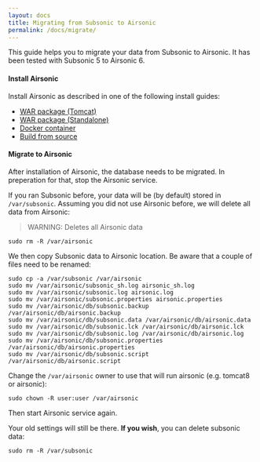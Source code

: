 ```yaml
---
layout: docs
title: Migrating from Subsonic to Airsonic
permalink: /docs/migrate/
---
```

This guide helps you to migrate your data from Subsonic to Airsonic. It has been tested with Subsonic 5 to Airsonic 6.

#### Install Airsonic

Install Airsonic as described in one of the following install guides:

- [WAR package (Tomcat)](/docs/install/war-tomcat)
- [WAR package (Standalone)](/docs/install/war-standalone)
- [Docker container](/docs/install/docker)
- [Build from source](/docs/install/source)

#### Migrate to Airsonic

After installation of Airsonic, the database needs to be migrated. In preperation for that, stop the Airsonic service.

If you ran Subsonic before, your data will be (by default) stored in `/var/subsonic`. Assuming you did not use Airsonic before, we will delete all data from Airsonic:

> WARNING: Deletes all Airsonic data
```
sudo rm -R /var/airsonic
```

We then copy Subsonic data to Airsonic location. Be aware that a couple of files need to be renamed:

```
sudo cp -a /var/subsonic /var/airsonic
sudo mv /var/airsonic/subsonic_sh.log airsonic_sh.log
sudo mv /var/airsonic/subsonic.log airsonic.log
sudo mv /var/airsonic/subsonic.properties airsonic.properties
sudo mv /var/airsonic/db/subsonic.backup /var/airsonic/db/airsonic.backup
sudo mv /var/airsonic/db/subsonic.data /var/airsonic/db/airsonic.data
sudo mv /var/airsonic/db/subsonic.lck /var/airsonic/db/airsonic.lck
sudo mv /var/airsonic/db/subsonic.log /var/airsonic/db/airsonic.log
sudo mv /var/airsonic/db/subsonic.properties /var/airsonic/db/airsonic.properties
sudo mv /var/airsonic/db/subsonic.script /var/airsonic/db/airsonic.script
```

Change the `/var/airsonic` owner to use that will run airsonic (e.g. tomcat8 or airsonic):

```
sudo chown -R user:user /var/airsonic
```

Then start Airsonic service again.

Your old settings will still be there. **If you wish**, you can delete subsonic data:

```
sudo rm -R /var/subsonic
```
